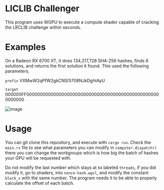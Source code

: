 # LICLIB Challenger

This program uses WGPU to execute a compute shader capable of cracking the LRCLIB challenge within seconds.

# Examples
On a Radeon RX 6700 XT, it does 134,217,728 SHA-256 hashes, finds 6 solutions, and returns the first solution it found.
This used the following parameters. 

`prefix` VXMwW2qPfW2gkCNSl1i708NJkDghtAyU

`target` 000000FF00000000000000000000000000000000000000000000000000000000

![image](https://github.com/user-attachments/assets/a7c56c0e-f963-4325-b0ce-76fb641faff1)


# Usage
You can git clone this repository, and execute with `cargo run`. Check the `main.rs` file to see what parameters you can modify in `computer.dispatch()` 
there you can change the workgroups which is how big the batch of hashes your GPU will be requested with. 

Do not modify the last number which stays at `64` labeled `threads`, if you did modify it, go to shaders, into `nonce-hash.wgsl`, and modify the constant 
`block_x` with the same number. The program needs it to be able to properly calculate the offset of each batch.
